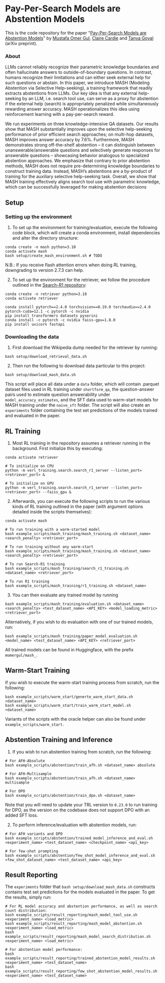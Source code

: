 Pay-Per-Search Models are Abstention Models
===========================================

This is the code repository for the paper "[Pay-Per-Search Models are Abstention Models](https://arxiv.org/pdf/2510.01152)" by [Mustafa Omer Gul](https://momergul.github.io/), [Claire Cardie](https://www.cs.cornell.edu/home/cardie/) and [Tanya Goyal](https://tagoyal.github.io/) (arXiv preprint).

### About
LLMs cannot reliably recognize their parametric knowledge boundaries and often hallucinate answers to outside-of-boundary questions. In contrast, humans recognize their limitations and can either seek external help for such questions or abstain. In this paper, we introduce MASH (Modeling Abstention via Selective Help-seeking), a training framework that readily extracts abstentions from LLMs. Our key idea is that any external help-seeking by an LLM, i.e. search tool use, can serve as a proxy for abstention if the external help (search) is appropriately penalized while simultaneously rewarding answer accuracy. MASH operationalizes this idea using reinforcement learning with a pay-per-search reward.

We run experiments on three knowledge-intensive QA datasets. Our results show that MASH substantially improves upon the selective help-seeking performance of prior efficient search approaches; on multi-hop datasets, MASH improves answer accuracy by 7.6%. Furthermore, MASH demonstrates strong off-the-shelf abstention – it can distinguish between unanswerable/answerable questions and selectively generate responses for answerable questions – showcasing behavior analogous to specialized abstention approaches. We emphasize that contrary to prior abstention methods, MASH does not require pre-determining knowledge boundaries to construct training data. Instead, MASH’s abstentions are a by-product of training for the auxiliary selective help-seeking task. Overall, we show that MASH training effectively aligns search tool use with parametric knowledge, which can be successfully leveraged for making abstention decisions

Setup
-----

### Setting up the environment
1. To set up the environment for training/evaluation, execute the following code block, which will create a conda environment, install dependencies and alter the directory structure:
```
conda create -n mash python=3.10
conda activate mash
bash setup/create_mash_environment.sh # TODO
``` 
N.B.: If you receive flash attention errors when doing RL training, downgrading to version 2.7.3 can help.

2. To set up the environment for the retriever, we follow the procedure outlined in the [Search-R1 repository](https://github.com/PeterGriffinJin/Search-R1):
```
conda create -n retriever python=3.10
conda activate retriever

conda install pytorch==2.4.0 torchvision==0.19.0 torchaudio==2.4.0 pytorch-cuda=12.1 -c pytorch -c nvidia
pip install transformers datasets pyserini
conda install -c pytorch -c nvidia faiss-gpu=1.8.0
pip install uvicorn fastapi
```

### Downloading the data

1. First download the Wikipedia dump needed for the retriever by running:
```
bash setup/download_retrieval_data.sh 
``` 

2. Then run the following to download data particular to this project:
```
bash setup/download_mash_data.sh
``` 
This script will place all data under a `data` folder, which will contain .parquet dataset files used in RL training under `shortform_qa`, the question-answer pairs used to estimate question answerability under `model_accuracy_estimates`, and the SFT data used to warm-start models for MASH training under the `naive_sft` folder. The script will also create an `experiments` folder containing the test set predictions of the models trained and evaluated in the paper.

RL Training
-----------
1. Most RL training in the repository assumes a retriever running in the background. First initialize this by executing:
```
conda activate retriever

# To initialize on CPU
python -m verl_training.search.search_r1_server --listen_port=<retriever_port> &

# To initialize on GPU
python -m verl_training.search.search_r1_server --listen_port=<retriever_port> --faiss_gpu &
```

2. Afterwards, you can execute the following scripts to run the various kinds of RL training outlined in the paper (with argument options detailed inside the scripts themselves):
```
conda activate mash

# To run training with a warm-started model
bash example_scripts/mash_training/mash_training.sh <dataset_name> <search_penalty> <retriever_port>

# To run training without any warm-start
bash example_scripts/mash_training/mash_training.sh <dataset_name> <search_penalty> <retriever_port>

# To run Search-R1 training
bash example_scripts/mash_training/search_r1_training.sh <dataset_name> <retriever_port>

# To run R1 training
bash example_scripts/mash_training/r1_training.sh <dataset_name>
```

3. You can then evaluate any trained model by running
```
bash example_scripts/mash_training/evaluation.sh <dataset_name> <search_penalty> <test_dataset_name> <API_KEY> <model_loading_metric> <retriever_port>
```

Alternatively, if you wish to do evaluation with one of our trained models, run:
```
bash example_scripts/mash_training/paper_model_evaluation.sh <model_name> <test_dataset_name> <API_KEY> <retriever_port> 
``` 
All trained models can be found in Huggingface, with the prefix `momergul/mash_`.

Warm-Start Training
-------------------
If you wish to execute the warm-start training process from scratch, run the following:

```
bash example_scripts/warm_start/generte_warm_start_data.sh <dataset_name>
bash example_scripts/warm_start/train_warm_start_model.sh <dataset_name>
```
Variants of the scripts with the oracle helper can also be found under `example_scripts/warm_start`.

Abstention Training and Inference
---------------------------------
1. If you wish to run abstention training from scratch, run the following:

```
# For AFH-Absolute
bash example_scripts/abstention/train_afh.sh <dataset_name> absolute

# For AFH-Multisample
bash example_scripts/abstention/train_afh.sh <dataset_name> multisample

# For DPO
bash example_scripts/abstention/train_dpo.sh <dataset_name>
```
Note that you will need to update your TRL version to `0.23.0` to run training for DPO, as the version on the codebase does not support DPO with an added SFT loss.

2. To perform inference/evaluation with abstention models, run:

```
# For AFH variants and DPO
bash example_scripts/abstention/trained_model_inference_and_eval.sh <experiment_name> <test_dataset_name> <checkpoint_name> <api_key>

# For few-shot prompting
bash example_scripts/abstention/few_shot_model_inference_and_eval.sh <few_shot_dataset_name> <test_dataset_name> <api_key>
```

Result Reporting
----------------
The `experiments` folder that `bash setup/download_mash_data.sh` constructs contains test set predictions for the models evaluated in the paper. To get the results, simply run:

```
# For RL model accuracy and abstention performance, as well as search count distribution:
bash example_scripts/result_reporting/mash_model_tool_use.sh <experiment_name> <load_metric>
bash example_scripts/result_reporting/mash_model_abstention.sh <experiment_name> <load_metric>
bash example_scripts/result_reporting/mash_model_search_distribution.sh <experiment_name> <load_metric>

# For abstention model performance:
bash example_scripts/result_reporting/trained_abstention_model_results.sh <experiment_name> <test_dataset_name>
bash example_scripts/result_reporting/few_shot_abstention_model_results.sh <experiment_name> <test_dataset_name>
```
